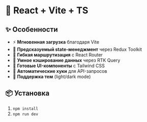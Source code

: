# 🚀 React + Vite + TS

## ✨ Особенности

- ⚡ **Мгновенная загрузка** благодаря Vite
- 🔄 **Предсказуемый state-менеджмент** через Redux Toolkit  
- 🧭 **Гибкая маршрутизация** с React Router 
- 🧠 **Умное кэширование данных** через RTK Query
- 🎨 **Готовые UI-компоненты** с Tailwind CSS
- 🔄 **Автоматические хуки** для API-запросов
- 🌙 **Поддержка тем** (light/dark mode)

## 📦 Установка

1. `npm install`
2. `npm run dev`
